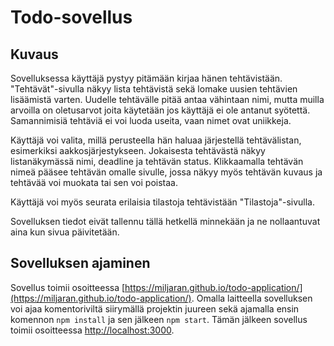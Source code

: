 # Todo-sovellus

## Kuvaus
Sovelluksessa käyttäjä pystyy pitämään kirjaa hänen tehtävistään. "Tehtävät"-sivulla näkyy lista tehtävistä sekä lomake uusien tehtävien lisäämistä varten. Uudelle tehtävälle pitää antaa vähintaan nimi, mutta muilla arvoilla on oletusarvot joita käytetään jos käyttäjä ei ole antanut syötettä. Samannimisiä tehtäviä ei voi luoda useita, vaan nimet ovat uniikkeja.

Käyttäjä voi valita, millä perusteella hän haluaa järjestellä tehtävälistan, esimerkiksi aakkosjärjestykseen. Jokaisesta tehtävästä näkyy listanäkymässä nimi, deadline ja tehtävän status. Klikkaamalla tehtävän nimeä pääsee tehtävän omalle sivulle, jossa näkyy myös tehtävän kuvaus ja tehtävää voi muokata tai sen voi poistaa.

Käyttäjä voi myös seurata erilaisia tilastoja tehtävistään "Tilastoja"-sivulla.

Sovelluksen tiedot eivät tallennu tällä hetkellä minnekään ja ne nollaantuvat aina kun sivua päivitetään.

## Sovelluksen ajaminen
Sovellus toimii osoitteessa [https://miljaran.github.io/todo-application/](https://miljaran.github.io/todo-application/). Omalla laitteella sovelluksen voi ajaa komentoriviltä siirymällä projektin juureen sekä ajamalla ensin komennon `npm install` ja sen jälkeen `npm start`. Tämän jälkeen sovellus toimii osoitteessa [http://localhost:3000](http://localhost:3000).